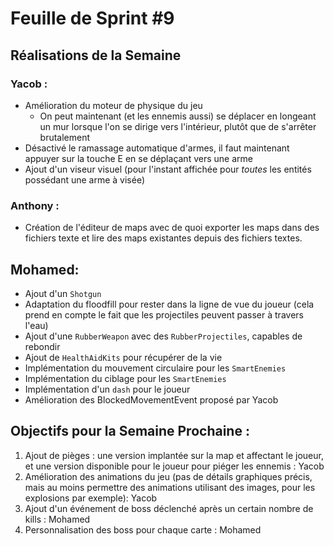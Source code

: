 # Feuille de Sprint #9

## Réalisations de la Semaine

### Yacob :
- Amélioration du moteur de physique du jeu
    - On peut maintenant (et les ennemis aussi) se déplacer en longeant un mur
      lorsque l'on se dirige vers l'intérieur, plutôt que de s'arrêter brutalement
- Désactivé le ramassage automatique d'armes, il faut maintenant appuyer sur la
  touche E en se déplaçant vers une arme
- Ajout d'un viseur visuel (pour l'instant affichée pour _toutes_ les entités
  possédant une arme à visée)

### Anthony :
- Création de l'éditeur de maps avec de quoi exporter les maps dans des fichiers
  texte et lire des maps existantes depuis des fichiers textes.

## Mohamed:
- Ajout d'un `Shotgun`
- Adaptation du floodfill pour rester dans la ligne de vue du joueur (cela prend
  en compte le fait que les projectiles peuvent passer à travers l'eau)
- Ajout d'une `RubberWeapon` avec des `RubberProjectiles`, capables de rebondir
- Ajout de `HealthAidKits` pour récupérer de la vie
- Implémentation du mouvement circulaire pour les `SmartEnemies`
- Implémentation du ciblage pour les `SmartEnemies`
- Implémentation d'un `dash` pour le joueur
- Amélioration des BlockedMovementEvent proposé par Yacob


## Objectifs pour la Semaine Prochaine :

1. Ajout de pièges : une version implantée sur la map et affectant le joueur,
   et une version disponible pour le joueur pour piéger les ennemis : Yacob
2. Amélioration des animations du jeu (pas de détails graphiques précis,
   mais au moins permettre des animations utilisant des images, pour les
   explosions par exemple): Yacob
3. Ajout d'un événement de boss déclenché après un certain nombre de kills : Mohamed
4. Personnalisation des boss pour chaque carte : Mohamed
